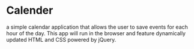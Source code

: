 # Calender
a simple calendar application that allows the user to save events for each hour of the day. 
This app will run in the browser and feature dynamically updated HTML and CSS powered by jQuery.
